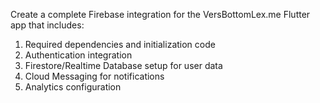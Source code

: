 Create a complete Firebase integration for the VersBottomLex.me Flutter app that includes:

1. Required dependencies and initialization code
2. Authentication integration
3. Firestore/Realtime Database setup for user data
4. Cloud Messaging for notifications
5. Analytics configuration
